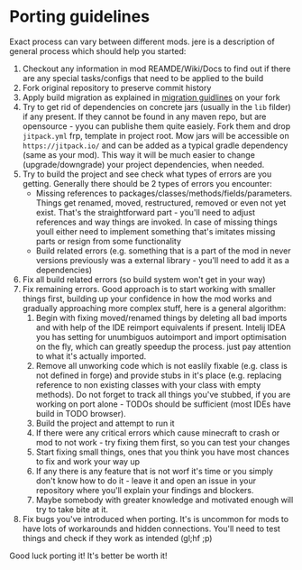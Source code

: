 # Porting guidelines

Exact process can vary between different mods. jere is a description of general process which should help you started:
1. Checkout any information in mod REAMDE/Wiki/Docs to find out if there are any special tasks/configs that need to be applied to the build
2. Fork original repository to preserve commit history
3. Apply build migration as explained in [migration guidlines](migration.md) on your fork
4. Try to get rid of dependencies on concrete jars (usually in the `lib` filder) if any present.
If they cannot be found in any maven repo, but are opensource - yyou can publishe them quite easiely.
Fork them and drop `jitpack.yml` frp, template in project root.
Mow jars will be accessible on `https://jitpack.io/` and can be added as a typical gradle dependency (same as your mod).
This way it will be much easier to change (upgrade/downgrade) your project dependencies, when needed.
5. Try to build the project and see check what types of errors are you getting. Generally there should be 2 types of errors you encounter:
   - Missing references to packages/classes/methods/fields/parameters. Things get renamed, moved, restructured, removed or even not yet exist. That's the straightforward part - you'll need to adjust references and way things are invoked. 
    In case of missing things youll either need to implement something that's imitates missing parts or resign from some functionality
   - Build related errors (e.g. something that is a part of the mod in never versions previously was a external library - you'll need to add it as a dependencies)
6. Fix all build related errors (so build system won't get in your way)
7. Fix remaining errors. Good approach is to start working with smaller things first, building up your confidence in how the mod works and gradually approaching more complex stuff, here is a general algorithm:
   1. Begin with fixing moved/renamed things by deleting all bad imports and with help of the IDE reimport equivalents if present. 
      Intelij IDEA you has setting for unumbiguos autoimport and import optimisation on the fly, which can greatly speedup the process. just pay attention to what it's actually imported.  
   2. Remove all unworking code which is not easlily fixable (e.g. class is not defined in forge) and provide stubs in it's place (e.g. replacing reference to non existing classes with your class with empty methods).
      Do not forget to track all things you've stubbed, if you are working on port alone - TODOs should be sufficient (most IDEs have build in TODO browser).
   3. Build the project and attempt to run it
   4. If there were any critical errors which cause minecraft to crash or mod to not work - try fixing them first, so you can test your changes
   5. Start fixing small things, ones that you think you have most chances to fix and work your way up
   6. If any there is any feature that is not worf it's time or you simply don't know how to do it - leave it and open an issue in your repository where you'll explain your findings and blockers.
   7. Maybe somebody with greater knowledge and motivated enough will try to take bite at it.
9. Fix bugs you've introduced when porting. 
  It's is uncommon for mods to have lots of workarounds and hidden connections.
  You'll need to test things and check if they work as intended (gl;hf ;p)

Good luck porting it! It's better be worth it!
